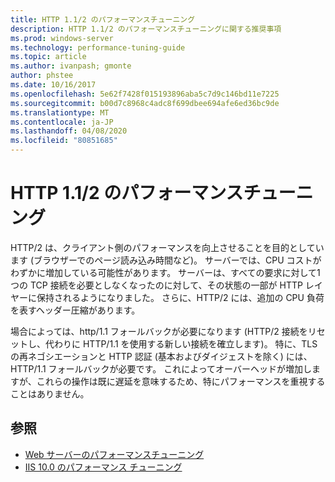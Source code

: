 ```yaml
---
title: HTTP 1.1/2 のパフォーマンスチューニング
description: HTTP 1.1/2 のパフォーマンスチューニングに関する推奨事項
ms.prod: windows-server
ms.technology: performance-tuning-guide
ms.topic: article
ms.author: ivanpash; gmonte
author: phstee
ms.date: 10/16/2017
ms.openlocfilehash: 5e62f7428f015193896aba5c7d9c146bd11e7225
ms.sourcegitcommit: b00d7c8968c4adc8f699dbee694afe6ed36bc9de
ms.translationtype: MT
ms.contentlocale: ja-JP
ms.lasthandoff: 04/08/2020
ms.locfileid: "80851685"
---
```

# <a name="performance-tuning-http-112"></a>HTTP 1.1/2 のパフォーマンスチューニング

HTTP/2 は、クライアント側のパフォーマンスを向上させることを目的としています (ブラウザーでのページ読み込み時間など)。 サーバーでは、CPU コストがわずかに増加している可能性があります。 サーバーは、すべての要求に対して1つの TCP 接続を必要としなくなったのに対して、その状態の一部が HTTP レイヤーに保持されるようになりました。 さらに、HTTP/2 には、追加の CPU 負荷を表すヘッダー圧縮があります。

場合によっては、http/1.1 フォールバックが必要になります (HTTP/2 接続をリセットし、代わりに HTTP/1.1 を使用する新しい接続を確立します)。 特に、TLS の再ネゴシエーションと HTTP 認証 (基本およびダイジェストを除く) には、HTTP/1.1 フォールバックが必要です。 これによってオーバーヘッドが増加しますが、これらの操作は既に遅延を意味するため、特にパフォーマンスを重視することはありません。

## <a name="see-also"></a>参照
- [Web サーバーのパフォーマンスチューニング](index.md) 
- [IIS 10.0 のパフォーマンス チューニング](tuning-iis-10.md)